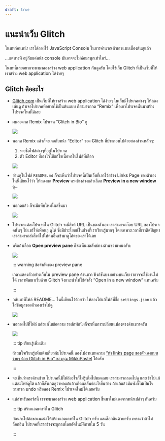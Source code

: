 ```yaml
---
draft: true
---
```


# แนะนำเว็บ Glitch

ในบทก่อนหน้า
เราได้ลองใช้ JavaScript Console ในการคำนวณตัวเลขแบบเบื้องต้นดูแล้ว

…แต่บางที อยู่กับแค่หน้า console มันอาจจะไม่ค่อยสนุกเท่าไหร่…

ในบทนี้เลยอยากจะพามาลองสร้าง web application กันดูครับ
โดยใช้เว็บ Glitch ที่เป็นเว็บที่ให้เราสร้าง web application ได้ง่ายๆ

## Glitch คืออะไร

- [Glitch.com](https://glitch.com/)
  เป็นเว็บที่ให้เราสร้าง web application ได้ง่ายๆ
  ในเว็บมีโปรเจคต่างๆ ให้ลองเล่นดู
  ถ้าเจอโปรเจคที่อยากใช้เป็นต้นแบบ ก็สามารถกด “Remix” เพื่อเอาโปรเจคนั้นมาสร้างโปรเจคใหม่ได้เลย

- ผมลองกด Remix โปรเจค “Glitch in Bio” ดู

  ![](https://im.dt.in.th/ipfs/bafybeihgsjsudgce4yf7t7oulpfbqd2effxytfuw47wy3ub4mjoyb4ytte/image.webp)

- พอกด Remix แล้วก็จะเจอกับหน้า “Editor” ของ Glitch ที่ประกอบไปด้วยสองส่วนหลักๆ:

  1. รายชื่อไฟล์ต่างๆที่อยู่ในโปรเจค
  2. ตัว Editor ที่เอาไว้ใช้แก้ไขเนื้อหาในไฟล์ที่เลือก

  ![](https://im.dt.in.th/ipfs/bafybeia4cjscbkdgtxbhmqeq34gvp74kvbnvc4f5ukvyytnrjiehwntcja/image.webp)

- อ่านดูในไฟล์ `README.md` ก็จะเห็นว่าโปรเจคนี้เป็นเว็บที่เอาไว้สร้าง Links Page ของตัวเอง
  ในนี้เขียนไว้ว่า ให้ลองกด **Preview** ตรงข้างล่างแล้วเลือก **Preview in a new window** ดู…

  ![](https://im.dt.in.th/ipfs/bafybeihzfku47uwftiv25y65in7mgausuu4vxmpvppgyyvy75iavh73jvm/image.webp)

- พอกดแล้ว ก็จะมีแท็บใหม่โผล่ขึ้นมา

  ![](https://im.dt.in.th/ipfs/bafybeieiqvwmfiekd44omji2ahlhr77n6ilctkpcx24naz5fqj65p26x5u/Screenshot_20230901_134901.webp)

- โปรเจคแต่ละโปรเจคใน Glitch จะมีลิงค์ URL เป็นของตัวเอง
  เราสามารถก๊อบ URL ของโปรเจคนั้นๆ ไปแชร์ให้เพื่อนๆ ดูได้
  ซึ่งมีประโยชน์ในช่วงที่เราเรียนรู้มากๆ โดยเฉพาะเวลาที่เราติดปัญหา เราสามารถส่งลิ้งค์ไปให้คนอื่นเข้ามาดูโค้ดของเราได้เลย

- หรือถ้าเลือก **Open preview pane** ก็จะเห็นผลลัพธ์ทางด้านขวาแทนครับ:

  ![](https://im.dt.in.th/ipfs/bafybeigd7cs5pmfyockxdcjj2dltlqedxl7g72bbii3rmc6wq3ncv5dn5m/image.webp)

  ::: warning ข้อจำกัดของ preview pane

  เวลาแสดงตัวอย่างเว็บใน preview pane ด้านขวา ฟังก์ชันบางอย่างบนเว็บเราอาจจะใช้งานไม่ได้
  เวลาพัฒนาเว็บด้วย Glitch จึงแนะนำให้ใช้คำสั่ง “Open in a new window” แทนครับ

  :::

- กลับมาทีไฟล์ README…
  ในนี้เขียนไว้ด้วยว่า
  ให้ลองไปแก้ไฟล์ที่ชื่อ `settings.json` แล้วใส่ข้อมูลของตัวเองเข้าไปดู

  ![](https://im.dt.in.th/ipfs/bafybeie7xbynwhxbhwky7wblxfmhok6ise325nc7r246amxtwo2tsi5h34/image.webp)

- พอลองไปที่ไฟล์ แล้วแก้ไขข้อความ
  รอสักพักนึงก็จะเห็นการเปลี่ยนแปลงตรงด้านขวาครับ

  ![](https://im.dt.in.th/ipfs/bafybeigbvaq6btp7lrv2xwg65wzisqj354tfk3orqecvfu53uvx74iemya/image.webp)

  ::: tip เรียนรู้เพิ่มเติม

  ถ้าสนใจเรียนรู้เพิ่มเติมเกี่ยวกับโปรเจคนี้ ลองไปอ่านบทความ [“ทำ links page ของตัวเองแบบง่ายๆ ด้วย Glitch in Bio” ของคุณ MikkiPastel](https://www.mikkipastel.com/my-bio-website-by-glitch-in-bio/) ได้ครับ

  :::

- จะเห็นว่าตรงด้านซ้าย โปรเจคนี้มีไฟล์อะไรก็ไม่รู้เต็มไปหมดเลย
  เราสามารถลองไปดู และเข้าไปแก้แต่ละไฟล์ดูได้ แล้วก็สังเกตดูว่าพอแก้แล้วเกิดผลลัพธ์อะไรขึ้นบ้าง
  ถ้าแก้แล้วมันพังก็ไม่เป็นไร สามารถ undo หรือลอง Remix โปรเจคใหม่ได้เลยครับ

- แต่สำหรับคอร์สนี้
  เราจะมาลองสร้าง web application ขึ้นมาใหม่เองจากหน้าเปล่าๆ กันครับ

  ::: tip สร้างแอคเคาท์ใน Glitch

  ก่อนจะไปต่อขอแนะนำให้สร้างแอคเคาท์ใน Glitch ครับ และล็อกอินด้วยครับ
  เพราะว่าถ้าไม่ล็อกอิน โปรเจคที่เราสร้างจะถูกลบโดยอัตโนมัติภายใน 5 วัน

  :::
